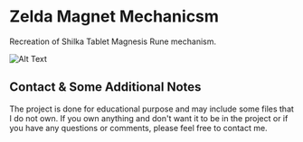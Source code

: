 # Zelda Magnet Mechanicsm

Recreation of Shilka Tablet Magnesis Rune mechanism. 

![Alt Text](https://github.com/bugrahanakbulut/Zelda-Magnet-Mechanicsm-Reecreation/blob/master/Resources/Demo.gif)


## Contact & Some Additional Notes
The project is done for educational purpose and may include some files that I do not own. If you own anything and don't want it to be in the project or if you have any questions or comments, please feel free to contact me.
